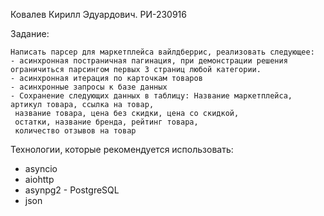 Ковалев Кирилл Эдуардович. РИ-230916

Задание:

	Написать парсер для маркетплейса вайлдберрис, реализовать следующее:
	- асинхронная постраничная пагинация, при демонстрации решения ограничиться парсингом первых 3 страниц любой категории.
	- асинхронная итерация по карточкам товаров
	- асинхронные запросы к базе данных
	- Сохранение следующих данных в таблицу: Название маркетплейса, артикул товара, ссылка на товар, 
     название товара, цена без скидки, цена со скидкой, 
     остатки, название бренда, рейтинг товара, 
     количество отзывов на товар

Технологии, которые рекомендуется использовать:
  - asyncio
  - aiohttp
  - asynpg2 - PostgreSQL
  - json
 
